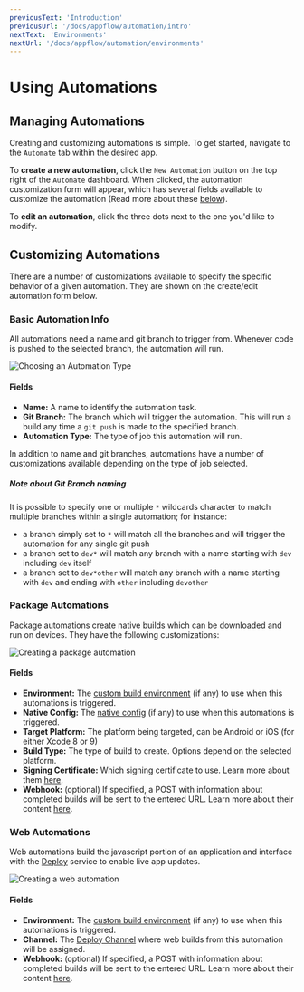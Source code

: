 ```yaml
---
previousText: 'Introduction'
previousUrl: '/docs/appflow/automation/intro'
nextText: 'Environments'
nextUrl: '/docs/appflow/automation/environments'
---
```


# Using Automations

## Managing Automations

Creating and customizing automations is simple.  To get started, navigate to the `Automate` tab within the desired app.

To **create a new automation**, click the `New Automation` button on the top right of the `Automate` dashboard. When clicked, the automation customization form will appear, which has several fields available to customize the automation (Read more about these [below](#customizing-automations)).

To **edit an automation**, click the three dots next to the one you'd like to modify.

## Customizing Automations

There are a number of customizations available to specify the specific behavior of a given automation. They are shown on the create/edit automation form below.

### Basic Automation Info

All automations need a name and git branch to trigger from. Whenever code is pushed to the selected branch, the automation will run.

![Choosing an Automation Type](/docs/assets/img/appflow/ss-automation-create-type.png)

#### Fields

* **Name:** A name to identify the automation task.
* **Git Branch:** The branch which will trigger the automation.  This will run a build any time a `git push` is made to the specified branch.
* **Automation Type:** The type of job this automation will run.

In addition to name and git branches, automations have a number of customizations available depending on the type of job selected.

##### Note about Git Branch naming
It is possible to specify one or multiple `*` wildcards character to match multiple branches within a single automation; for instance:

* a branch simply set to `*` will match all the branches and will trigger the automation for any single git push
* a branch set to `dev*` will match any branch with a name starting with `dev` including `dev` itself
* a branch set to `dev*other` will match any branch with a name starting with `dev` and ending with `other` including `devother`

### Package Automations

Package automations create native builds which can be downloaded and run on devices. They have the following customizations:

![Creating a package automation](/docs/assets/img/appflow/ss-automation-create-package.png)

#### Fields

* **Environment:** The [custom build environment](/docs/appflow/environments/#custom-environments) (if any) to use when this automations is triggered.
* **Native Config:** The [native config](/docs/appflow/package/intro#native-configs) (if any) to use when this automations is triggered.
* **Target Platform:** The platform being targeted, can be Android or iOS (for either Xcode 8 or 9)
* **Build Type:** The type of build to create. Options depend on the selected platform.
* **Signing Certificate:** Which signing certificate to use. Learn more about them [here](/docs/appflow/package/credentials).
* **Webhook:** (optional) If specified, a POST with information about completed builds will be sent to the entered URL.  Learn more about their content [here](/docs/appflow/automation/webhooks).

### Web Automations

Web automations build the javascript portion of an application and interface with the [Deploy](/docs/appflow/deploy/intro) service to enable live app updates.

![Creating a web automation](/docs/assets/img/appflow/ss-automation-create-web.png)

#### Fields

* **Environment:** The [custom build environment](/docs/appflow/environments/#custom-environments) (if any) to use when this automations is triggered.
* **Channel:** The [Deploy Channel](/docs/appflow/deploy/channels) where web builds from this automation will be assigned.
* **Webhook:** (optional) If specified, a POST with information about completed builds will be sent to the entered URL.  Learn more about their content [here](/docs/appflow/automation/webhooks).
